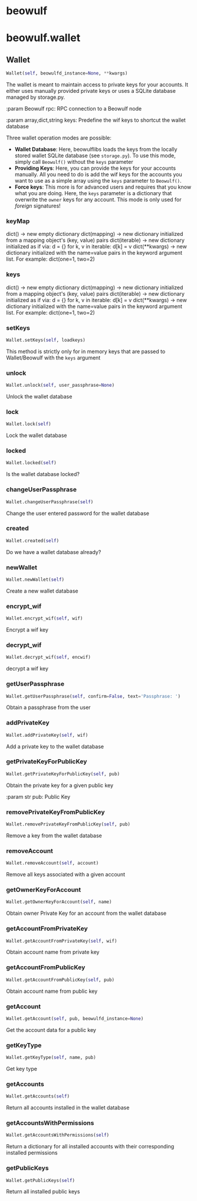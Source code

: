 # beowulf

# beowulf.wallet

## Wallet
```python
Wallet(self, beowulfd_instance=None, **kwargs)
```
The wallet is meant to maintain access to private keys for
your accounts. It either uses manually provided private keys
or uses a SQLite database managed by storage.py.

:param Beowulf rpc: RPC connection to a Beowulf node

:param array,dict,string keys: Predefine the wif keys to shortcut
the wallet database

Three wallet operation modes are possible:

* **Wallet Database**: Here, beowulflibs loads the keys from the
  locally stored wallet SQLite database (see ``storage.py``).
  To use this mode, simply call ``Beowulf()`` without the
  ``keys`` parameter
* **Providing Keys**: Here, you can provide the keys for
  your accounts manually. All you need to do is add the wif
  keys for the accounts you want to use as a simple array
  using the ``keys`` parameter to ``Beowulf()``.
* **Force keys**: This more is for advanced users and
  requires that you know what you are doing. Here, the
  ``keys`` parameter is a dictionary that overwrite the
  ``owner`` keys for any account. This mode is only used for *foreign*
  signatures!

### keyMap
dict() -> new empty dictionary
dict(mapping) -> new dictionary initialized from a mapping object's
    (key, value) pairs
dict(iterable) -> new dictionary initialized as if via:
    d = {}
    for k, v in iterable:
        d[k] = v
dict(**kwargs) -> new dictionary initialized with the name=value pairs
    in the keyword argument list.  For example:  dict(one=1, two=2)
### keys
dict() -> new empty dictionary
dict(mapping) -> new dictionary initialized from a mapping object's
    (key, value) pairs
dict(iterable) -> new dictionary initialized as if via:
    d = {}
    for k, v in iterable:
        d[k] = v
dict(**kwargs) -> new dictionary initialized with the name=value pairs
    in the keyword argument list.  For example:  dict(one=1, two=2)
### setKeys
```python
Wallet.setKeys(self, loadkeys)
```
This method is strictly only for in memory keys that are
passed to Wallet/Beowulf with the ``keys`` argument

### unlock
```python
Wallet.unlock(self, user_passphrase=None)
```
Unlock the wallet database

### lock
```python
Wallet.lock(self)
```
Lock the wallet database

### locked
```python
Wallet.locked(self)
```
Is the wallet database locked?

### changeUserPassphrase
```python
Wallet.changeUserPassphrase(self)
```
Change the user entered password for the wallet database

### created
```python
Wallet.created(self)
```
Do we have a wallet database already?

### newWallet
```python
Wallet.newWallet(self)
```
Create a new wallet database

### encrypt_wif
```python
Wallet.encrypt_wif(self, wif)
```
Encrypt a wif key

### decrypt_wif
```python
Wallet.decrypt_wif(self, encwif)
```
decrypt a wif key

### getUserPassphrase
```python
Wallet.getUserPassphrase(self, confirm=False, text='Passphrase: ')
```
Obtain a passphrase from the user

### addPrivateKey
```python
Wallet.addPrivateKey(self, wif)
```
Add a private key to the wallet database

### getPrivateKeyForPublicKey
```python
Wallet.getPrivateKeyForPublicKey(self, pub)
```
Obtain the private key for a given public key

:param str pub: Public Key

### removePrivateKeyFromPublicKey
```python
Wallet.removePrivateKeyFromPublicKey(self, pub)
```
Remove a key from the wallet database

### removeAccount
```python
Wallet.removeAccount(self, account)
```
Remove all keys associated with a given account

### getOwnerKeyForAccount
```python
Wallet.getOwnerKeyForAccount(self, name)
```
Obtain owner Private Key for an account from the wallet database

### getAccountFromPrivateKey
```python
Wallet.getAccountFromPrivateKey(self, wif)
```
Obtain account name from private key

### getAccountFromPublicKey
```python
Wallet.getAccountFromPublicKey(self, pub)
```
Obtain account name from public key

### getAccount
```python
Wallet.getAccount(self, pub, beowulfd_instance=None)
```
Get the account data for a public key

### getKeyType
```python
Wallet.getKeyType(self, name, pub)
```
Get key type

### getAccounts
```python
Wallet.getAccounts(self)
```
Return all accounts installed in the wallet database

### getAccountsWithPermissions
```python
Wallet.getAccountsWithPermissions(self)
```
Return a dictionary for all installed accounts with their
corresponding installed permissions

### getPublicKeys
```python
Wallet.getPublicKeys(self)
```
Return all installed public keys

